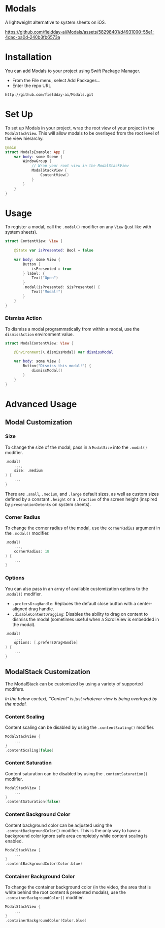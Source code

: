 # Modals
A lightweight alternative to system sheets on iOS.

https://github.com/fieldday-ai/Modals/assets/58298401/d4931000-55e1-4dac-ba0d-240b3fb6573a

# Installation

You can add Modals to your project using Swift Package Manager.

-   From the File menu, select Add Packages...
-   Enter the repo URL

```
http://github.com/fieldday-ai/Modals.git
```

# Set Up

To set up Modals in your project, wrap the root view of your project in the `ModalStackView`. This will allow modals to be overlayed from the root level of the view hierarchy.
```swift
@main
struct ModalsExample: App {
    var body: some Scene {
        WindowGroup {
            // Wrap your root view in the ModalStackView
            ModalStackView {
                ContentView()
            }
        }
    }
}
```

# Usage

To register a modal, call the `.modal()` modifier on any `View` (just like with system sheets).

```swift 
struct ContentView: View {
    
    @State var isPresented: Bool = false
    
    var body: some View {
        Button {
            isPresented = true
        } label: {
            Text("Open")
        }
        .modal(isPresented: $isPresented) {
            Text("Modal!")
        }
    }
}
```

### Dismiss Action

To dismiss a modal programmatically from within a modal, use the `dismissAction` environment value.

```swift
struct ModalContentView: View {

    @Environment(\.dismissModal) var dismissModal
    
    var body: some View {
        Button("Dismiss this modal!") {
            dismissModal()
        }
    }
}
```

# Advanced Usage

## Modal Customization

### Size
To change the size of the modal, pass in a `ModalSize` into the `.modal()` modifier. 
```swift 
.modal(
    ...,
    size: .medium
) { 
    ...
}
```

There are `.small`, `.medium`, and `.large` default sizes, as well as custom sizes defined by a constant `.height` or a `.fraction` of the screen height (inspired by `presenationDetents` on system sheets).

### Corner Radius

To change the corner radius of the modal, use the `cornerRadius` argument in the `.modal()` modifier.

```swift 
.modal(
    ...,
    cornerRadius: 18
) { 
    ... 
}
```

### Options

You can also pass in an array of available customization options to the `.modal()` modifier.
- `.prefersDragHandle`: Replaces the default close button with a center-aligned drag handle.
- `.disableContentDragging`: Disables the ability to drag on content to dismiss the modal (sometimes useful when a ScrollView is embedded in the modal).

```swift 
.modal(
    ...,
    options: [.prefersDragHandle]
) { 
    ... 
}
```

## ModalStack Customization

The ModalStack can be customized by using a variety of supported modifers.

_In the below context, "Content" is just whatever view is being overlayed by the modal._

### Content Scaling
Content scaling can be disabled by using the `.contentScaling()` modifier.

```swift
ModalStackView {
    ...
}
.contentScaling(false)
```

### Content Saturation
Content saturation can be disabled by using the `.contentSaturation()` modifier.

```swift
ModalStackView {
    ...
}
.contentSaturation(false)
```

### Content Background Color

Content background color can be adjusted using the `.contentBackgroundColor()` modifier. This is the only way to have a background color ignore safe area completely while content scaling is enabled.

```swift
ModalStackView {
    ...
}
.contentBackgroundColor(Color.blue)
```

### Container Background Color

To change the container background color (in the video, the area that is white behind the root content & presented modals), use the `.containerBackgroundColor()` modifier.

```swift
ModalStackView {
    ...
}
.containerBackgroundColor(Color.blue)
```
